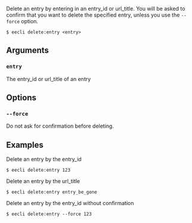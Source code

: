 Delete an entry by entering in an entry_id or url_title. You will be asked to confirm that you want to delete the specified entry, unless you use the `--force` option.

```
$ eecli delete:entry <entry>
```

## Arguments

### `entry`

The entry_id or url_title of an entry

## Options

### `--force`

Do not ask for confirmation before deleting.

## Examples

Delete an entry by the entry_id

```
$ eecli delete:entry 123
```

Delete an entry by the url_title

```
$ eecli delete:entry entry_be_gone
```

Delete an entry by the entry_id without confirmation

```
$ eecli delete:entry --force 123
```